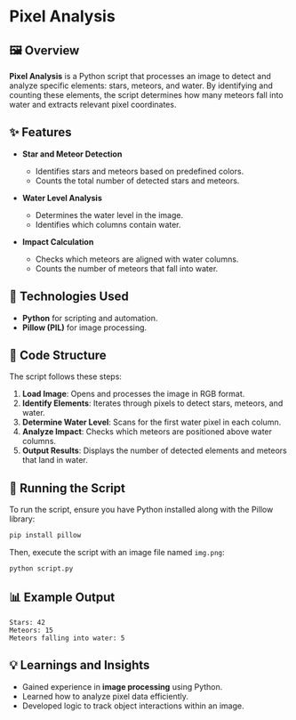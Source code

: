 # Pixel Analysis

## 🖼️ Overview  
**Pixel Analysis** is a Python script that processes an image to detect and analyze specific elements: stars, meteors, and water. By identifying and counting these elements, the script determines how many meteors fall into water and extracts relevant pixel coordinates.

## ✨ Features  
- **Star and Meteor Detection**  
  - Identifies stars and meteors based on predefined colors.  
  - Counts the total number of detected stars and meteors.
  
- **Water Level Analysis**  
  - Determines the water level in the image.  
  - Identifies which columns contain water.
  
- **Impact Calculation**  
  - Checks which meteors are aligned with water columns.  
  - Counts the number of meteors that fall into water.

## 🔧 Technologies Used  
- **Python** for scripting and automation.  
- **Pillow (PIL)** for image processing.  

## 📜 Code Structure  
The script follows these steps:
1. **Load Image**: Opens and processes the image in RGB format.  
2. **Identify Elements**: Iterates through pixels to detect stars, meteors, and water.  
3. **Determine Water Level**: Scans for the first water pixel in each column.  
4. **Analyze Impact**: Checks which meteors are positioned above water columns.  
5. **Output Results**: Displays the number of detected elements and meteors that land in water.  

## 🚀 Running the Script  
To run the script, ensure you have Python installed along with the Pillow library:
```bash
pip install pillow
```
Then, execute the script with an image file named `img.png`:
```bash
python script.py
```

## 📊 Example Output  
```
Stars: 42
Meteors: 15
Meteors falling into water: 5
```

## 💡 Learnings and Insights  
- Gained experience in **image processing** using Python.  
- Learned how to analyze pixel data efficiently.  
- Developed logic to track object interactions within an image.  


